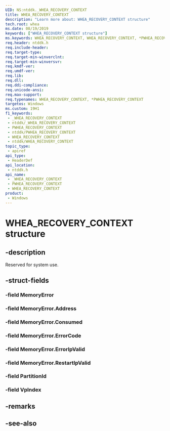 ```yaml
---
UID: NS:ntddk._WHEA_RECOVERY_CONTEXT
title: WHEA_RECOVERY_CONTEXT
description: "Learn more about: WHEA_RECOVERY_CONTEXT structure"
tech.root: whea
ms.date: 08/19/2019
keywords: ["WHEA_RECOVERY_CONTEXT structure"]
ms.keywords: WHEA_RECOVERY_CONTEXT, WHEA_RECOVERY_CONTEXT, *PWHEA_RECOVERY_CONTEXT,
req.header: ntddk.h
req.include-header: 
req.target-type: 
req.target-min-winverclnt: 
req.target-min-winversvr: 
req.kmdf-ver: 
req.umdf-ver: 
req.lib: 
req.dll: 
req.ddi-compliance: 
req.unicode-ansi: 
req.max-support: 
req.typenames: WHEA_RECOVERY_CONTEXT, *PWHEA_RECOVERY_CONTEXT
targetos: Windows
ms.custom: 19H1
f1_keywords:
 - _WHEA_RECOVERY_CONTEXT
 - ntddk/_WHEA_RECOVERY_CONTEXT
 - PWHEA_RECOVERY_CONTEXT
 - ntddk/PWHEA_RECOVERY_CONTEXT
 - WHEA_RECOVERY_CONTEXT
 - ntddk/WHEA_RECOVERY_CONTEXT
topic_type:
 - apiref
api_type:
 - HeaderDef
api_location:
 - ntddk.h
api_name:
 - _WHEA_RECOVERY_CONTEXT
 - PWHEA_RECOVERY_CONTEXT
 - WHEA_RECOVERY_CONTEXT
product:
 - Windows
---
```


# WHEA_RECOVERY_CONTEXT structure


## -description

Reserved for system use.

## -struct-fields

### -field MemoryError

### -field MemoryError.Address

### -field MemoryError.Consumed

### -field MemoryError.ErrorCode

### -field MemoryError.ErrorIpValid

### -field MemoryError.RestartIpValid

### -field PartitionId

### -field VpIndex

## -remarks

## -see-also

